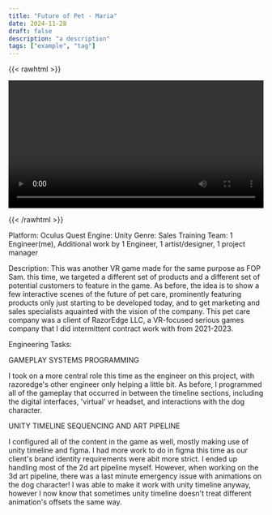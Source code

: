 ```yaml
---
title: "Future of Pet - Maria"
date: 2024-11-28
draft: false
description: "a description"
tags: ["example", "tag"]
---
```


{{< rawhtml >}} 

<video width=100% controls autoplay>
    <source src="/videos/mp4/Future-of-Pet-Maria-small.mp4" type="video/mp4">
    Your browser does not support the video tag.  
</video>

{{< /rawhtml >}}

Platform: Oculus Quest
Engine: Unity
Genre: Sales Training
Team: 1 Engineer(me), Additional work by 1 Engineer, 1 artist/designer, 1 project manager

Description: This was another VR game made for the same purpose as FOP Sam. this time, we targeted a different set of products and a different set of potential customers to feature in the game. As before, the idea is to show a few interactive scenes of the future of pet care, prominently featuring products only just starting to be developed today, and to get marketing and sales specialists aquainted with the vision of the company. This pet care company was a client of RazorEdge LLC, a VR-focused serious games company that I did intermittent contract work with from 2021-2023.


Engineering Tasks:

GAMEPLAY SYSTEMS PROGRAMMING

I took on a more central role this time as the engineer on this project, with razoredge's other engineer only helping a little bit. As before, I programmed all of the gameplay that occurred in between the timeline sections, including the digital interfaces, 'virtual' vr headset, and interactions with the dog character. 

UNITY TIMELINE SEQUENCING AND ART PIPELINE

I configured all of the content in the game as well, mostly making use of unity timeline and figma. I had more work to do in figma this time as our client's brand identity requirements were abit more strict. I ended up handling most of the 2d art pipeline myself. However, when working on the 3d art pipeline, there was a last minute emergency issue with animations on the dog character! I was able to make it work with unity timeline anyway, however I now know that sometimes unity timeline doesn't treat different animation's offsets the same way. 
